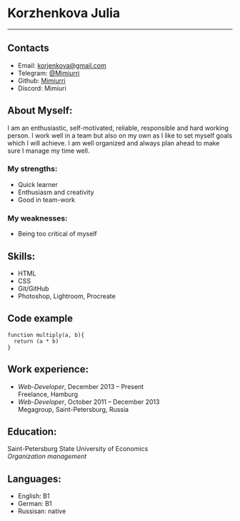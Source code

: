 # Korzhenkova Julia 
******
## Contacts
- Email: [korjenkova@gmail.com](mailto:korjenkova@gmail.com)
- Telegram: [@Mimiurri](https://t.me/mimiurri)
- Github: [Mimiurri](https://github.com/Mimiurri)
- Discord: Mimiuri

## About Myself:
I am an enthusiastic, self-motivated, reliable, responsible and hard working person. I work well in a team but also on my own as I like to set myself goals which I will achieve. I am well organized and always plan ahead to make sure I manage my time well.
### My strengths:
- Quick learner
- Enthusiasm and creativity
- Good in team-work
### My weaknesses:
- Being too critical of myself

## Skills:
- HTML
- CSS 
- Git/GitHub
- Photoshop, Lightroom, Procreate

## Code example
```
function multiply(a, b){
  return (a * b)
}
```

## Work experience:
- *Web-Developer*, December 2013 – Present   
  Freelance, Hamburg
- *Web-Developer*, October 2011 – December 2013   
  Megagroup, Saint-Petersburg, Russia

## Education:
Saint-Petersburg State University of Economics    
*Organization management*

## Languages:
- English: B1
- German: B1
- Russisan: native


